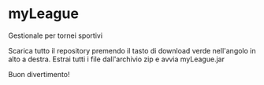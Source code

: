 # myLeague
Gestionale per tornei sportivi

Scarica tutto il repository premendo il tasto di download verde nell'angolo in alto a destra.
Estrai tutti i file dall'archivio zip e avvia myLeague.jar

Buon divertimento!
